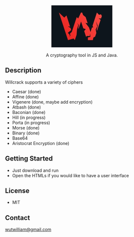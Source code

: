<p style="text-align:center;"> <img src="pics/willcrack.PNG"> </p>

  <p align="center">A cryptography tool in JS and Java.</p>
    <p align="center">

</p>

## Description
Willcrack supports a variety of ciphers
- Caesar (done)
- Affine (done)
- Vigenere (done, maybe add encryption)
- Atbash (done)
- Baconian (done)
- Hill (in progress)
- Porta (in progress)
- Morse (done)
- Binary (done)
- Base64
- Aristocrat Encryption (done)

## Getting Started
- Just download and run
- Open the HTMLs if you would like to have a user interface

## License
- MIT

## Contact
wutwilliam@gmail.com

